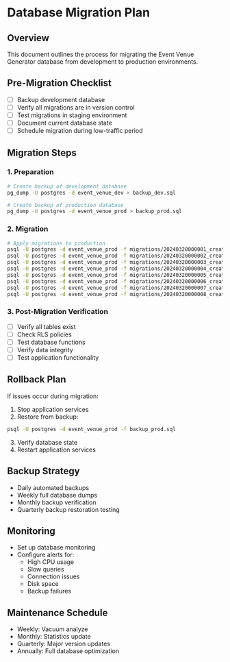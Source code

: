 # Database Migration Plan

## Overview
This document outlines the process for migrating the Event Venue Generator database from development to production environments.

## Pre-Migration Checklist
- [ ] Backup development database
- [ ] Verify all migrations are in version control
- [ ] Test migrations in staging environment
- [ ] Document current database state
- [ ] Schedule migration during low-traffic period

## Migration Steps

### 1. Preparation
```bash
# Create backup of development database
pg_dump -U postgres -d event_venue_dev > backup_dev.sql

# Create backup of production database
pg_dump -U postgres -d event_venue_prod > backup_prod.sql
```

### 2. Migration
```bash
# Apply migrations to production
psql -U postgres -d event_venue_prod -f migrations/20240320000001_create_auth_tables.sql
psql -U postgres -d event_venue_prod -f migrations/20240320000002_create_venue_tables.sql
psql -U postgres -d event_venue_prod -f migrations/20240320000003_create_booking_tables.sql
psql -U postgres -d event_venue_prod -f migrations/20240320000004_create_analytics_tables.sql
psql -U postgres -d event_venue_prod -f migrations/20240320000005_create_roi_tables.sql
psql -U postgres -d event_venue_prod -f migrations/20240320000006_create_report_tables.sql
psql -U postgres -d event_venue_prod -f migrations/20240320000007_create_tenant_tables.sql
psql -U postgres -d event_venue_prod -f migrations/20240320000008_create_api_tables.sql
```

### 3. Post-Migration Verification
- [ ] Verify all tables exist
- [ ] Check RLS policies
- [ ] Test database functions
- [ ] Verify data integrity
- [ ] Test application functionality

## Rollback Plan
If issues occur during migration:

1. Stop application services
2. Restore from backup:
```bash
psql -U postgres -d event_venue_prod -f backup_prod.sql
```
3. Verify database state
4. Restart application services

## Backup Strategy
- Daily automated backups
- Weekly full database dumps
- Monthly backup verification
- Quarterly backup restoration testing

## Monitoring
- Set up database monitoring
- Configure alerts for:
  - High CPU usage
  - Slow queries
  - Connection issues
  - Disk space
  - Backup failures

## Maintenance Schedule
- Weekly: Vacuum analyze
- Monthly: Statistics update
- Quarterly: Major version updates
- Annually: Full database optimization 
